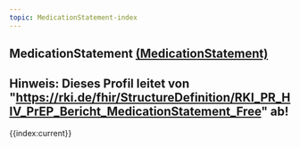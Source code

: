 ```yaml
---
topic: MedicationStatement-index
---
```

## MedicationStatement [(MedicationStatement)](https://hl7.org/fhir/R4/MedicationStatement.html)

Hinweis: Dieses Profil leitet von "https://rki.de/fhir/StructureDefinition/RKI_PR_HIV_PrEP_Bericht_MedicationStatement_Free" ab!
---
{{index:current}}
